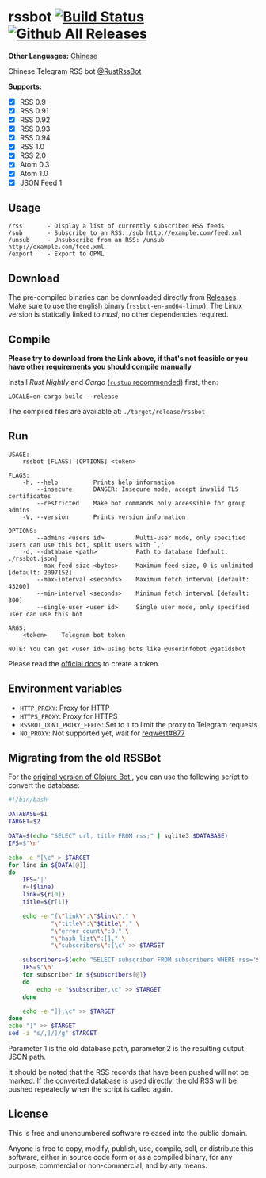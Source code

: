 # rssbot [![Build Status](https://github.com/iovxw/rssbot/workflows/Rust/badge.svg)](https://github.com/iovxw/rssbot/actions?query=workflow%3ARust) [![Github All Releases](https://img.shields.io/github/downloads/iovxw/rssbot/total.svg)](https://github.com/iovxw/rssbot/releases)

**Other Languages:** [Chinese](README.md)

Chinese Telegram RSS bot [@RustRssBot](http://t.me/RustRssBot)

**Supports:**
 - [x] RSS 0.9
 - [x] RSS 0.91
 - [x] RSS 0.92
 - [x] RSS 0.93
 - [x] RSS 0.94
 - [x] RSS 1.0
 - [x] RSS 2.0
 - [x] Atom 0.3
 - [x] Atom 1.0
 - [x] JSON Feed 1

## Usage

    /rss       - Display a list of currently subscribed RSS feeds
    /sub       - Subscribe to an RSS: /sub http://example.com/feed.xml
    /unsub     - Unsubscribe from an RSS: /unsub http://example.com/feed.xml
    /export    - Export to OPML

## Download

The pre-compiled binaries can be downloaded directly from [Releases](https://github.com/iovxw/rssbot/releases). Make sure to use the english binary (`rssbot-en-amd64-linux`). The Linux version is statically linked to *musl*, no other dependencies required.

## Compile

**Please try to download from the Link above, if that's not feasible or you have other requirements you should compile manually**

Install *Rust Nightly* and *Cargo* ([`rustup` recommended](https://www.rustup.rs/)) first, then:

```
LOCALE=en cargo build --release
```

The compiled files are available at: `./target/release/rssbot`

## Run

```
USAGE:
    rssbot [FLAGS] [OPTIONS] <token>

FLAGS:
    -h, --help          Prints help information
        --insecure      DANGER: Insecure mode, accept invalid TLS certificates
        --restricted    Make bot commands only accessible for group admins
    -V, --version       Prints version information

OPTIONS:
        --admins <users id>         Multi-user mode, only specified users can use this bot, split users with `,'
    -d, --database <path>           Path to database [default: ./rssbot.json]
        --max-feed-size <bytes>     Maximum feed size, 0 is unlimited [default: 2097152]
        --max-interval <seconds>    Maximum fetch interval [default: 43200]
        --min-interval <seconds>    Minimum fetch interval [default: 300]
        --single-user <user id>     Single user mode, only specified user can use this bot

ARGS:
    <token>    Telegram bot token

NOTE: You can get <user id> using bots like @userinfobot @getidsbot
```

Please read the [official docs](https://core.telegram.org/bots#3-how-do-i-create-a-bot) to create a token.

## Environment variables

- `HTTP_PROXY`: Proxy for HTTP
- `HTTPS_PROXY`: Proxy for HTTPS
- `RSSBOT_DONT_PROXY_FEEDS`: Set to `1` to limit the proxy to Telegram requests
- `NO_PROXY`: Not supported yet, wait for [reqwest#877](https://github.com/seanmonstar/reqwest/pull/877)

## Migrating from the old RSSBot

For the [original version of Clojure Bot ](https://github.com/iovxw/tg-rss-bot), you can use the following script to convert the database:

```bash
#!/bin/bash

DATABASE=$1
TARGET=$2

DATA=$(echo "SELECT url, title FROM rss;" | sqlite3 $DATABASE)
IFS=$'\n'

echo -e "[\c" > $TARGET
for line in ${DATA[@]}
do
    IFS='|'
    r=($line)
    link=${r[0]}
    title=${r[1]}

    echo -e "{\"link\":\"$link\"," \
            "\"title\":\"$title\"," \
            "\"error_count\":0," \
            "\"hash_list\":[]," \
            "\"subscribers\":[\c" >> $TARGET

    subscribers=$(echo "SELECT subscriber FROM subscribers WHERE rss='$link';" | sqlite3 $DATABASE)
    IFS=$'\n'
    for subscriber in ${subscribers[@]}
    do
        echo -e "$subscriber,\c" >> $TARGET
    done

    echo -e "]},\c" >> $TARGET
done
echo "]" >> $TARGET
sed -i "s/,]/]/g" $TARGET
```

Parameter 1 is the old database path, parameter 2 is the resulting output JSON path.

It should be noted that the RSS records that have been pushed will not be marked. If the converted database is used directly, the old RSS will be pushed repeatedly when the script is called again.

## License

This is free and unencumbered software released into the public domain.

Anyone is free to copy, modify, publish, use, compile, sell, or distribute this software, either in source code form or as a compiled binary, for any purpose, commercial or non-commercial, and by any means.

